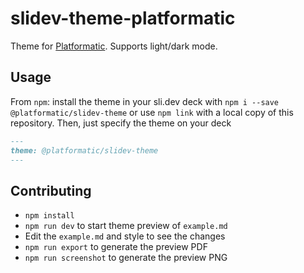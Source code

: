 # slidev-theme-platformatic

Theme for [Platformatic](https://oss.platformatic.dev).
Supports light/dark mode. 

## Usage

From `npm`: install the theme in your sli.dev deck with `npm i --save @platformatic/slidev-theme` or use `npm link` with a local copy of this repository. 
Then, just specify the theme on your deck
  ```md
  ---
  theme: @platformatic/slidev-theme
  ---
  ```
## Contributing

- `npm install`
- `npm run dev` to start theme preview of `example.md`
- Edit the `example.md` and style to see the changes
- `npm run export` to generate the preview PDF
- `npm run screenshot` to generate the preview PNG
